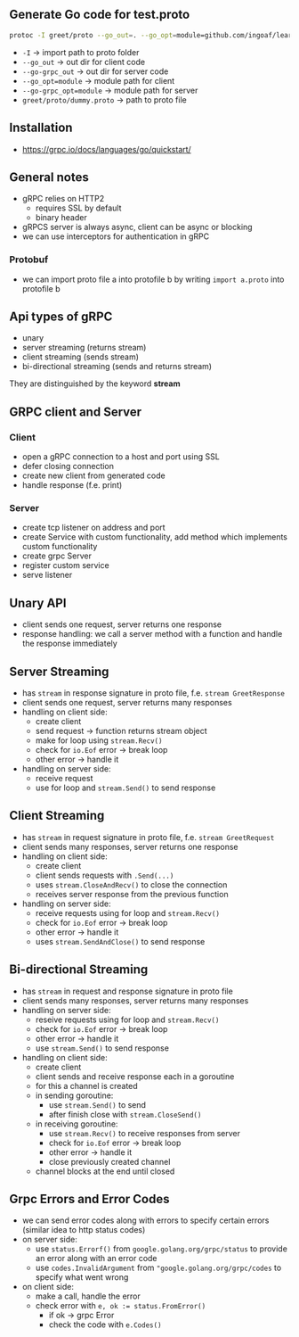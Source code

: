 ## Generate Go code for test.proto
```bash
protoc -I greet/proto --go_out=. --go_opt=module=github.com/ingoaf/learning-go-grpc/hands-on --go-grpc_out=. --go-grpc_opt=module=github.com/ingoaf/learning-go-grpc/hands-on greet/proto/dummy.proto
```

- `-I` -> import path to proto folder
- `--go_out` -> out dir for client code
- `--go-grpc_out` -> out dir for server code
- `--go_opt=module` -> module path for client
- `--go-grpc_opt=module` -> module path for server
- `greet/proto/dummy.proto` -> path to proto file

## Installation
- https://grpc.io/docs/languages/go/quickstart/

## General notes
- gRPC relies on HTTP2
    - requires SSL by default
    - binary header
- gRPCS server is always async, client can be async or blocking
- we can use interceptors for authentication in gRPC

### Protobuf
- we can import proto file a into protofile b by writing `import a.proto` into protofile b 

## Api types of gRPC
- unary
- server streaming (returns stream)
- client streaming (sends stream)
- bi-directional streaming (sends and returns stream)

They are distinguished by the keyword **stream**

## GRPC client and Server
### Client
- open a gRPC connection to a host and port using SSL
- defer closing connection
- create new client from generated code
- handle response (f.e. print)

### Server
- create tcp listener on address and port
- create Service with custom functionality, add method which implements custom functionality
- create grpc Server
- register custom service 
- serve listener

## Unary API
- client sends one request, server returns one response
- response handling: we call a server method with a function and handle the response immediately

## Server Streaming
- has `stream` in response signature in proto file, f.e. `stream GreetResponse`
- client sends one request, server returns many responses
- handling on client side:
    - create client
    - send request -> function returns stream object
    - make for loop using `stream.Recv()`
    - check for `io.Eof` error -> break loop
    - other error -> handle it
- handling on server side:
    - receive request
    - use for loop and `stream.Send()` to send response

## Client Streaming
- has `stream` in request signature in proto file, f.e. `stream GreetRequest`
- client sends many responses, server returns one response
- handling on client side:
    - create client
    - client sends requests with `.Send(...)`
    - uses `stream.CloseAndRecv()` to close the connection
    - receives server response from the previous function
- handling on server side:
    - receive requests using for loop and `stream.Recv()`
    - check for `io.Eof` error -> break loop
    - other error -> handle it
    - uses `stream.SendAndClose()` to send response

## Bi-directional Streaming
- has `stream` in request and response signature in proto file
- client sends many responses, server returns many responses
- handling on server side:
    - reseive requests using for loop and `stream.Recv()`
    - check for `io.Eof` error -> break loop
    - other error -> handle it
    - use `stream.Send()` to send response
- handling on client side:
    - create client
    - client sends and receive response each in a goroutine
    - for this a channel is created
    - in sending goroutine: 
        - use `stream.Send()` to send
        - after finish close with `stream.CloseSend()`
    - in receiving goroutine:
        - use `stream.Recv()` to receive responses from server
        - check for `io.Eof` error -> break loop
        - other error -> handle it
        - close previously created channel
    - channel blocks at the end until closed

## Grpc Errors and Error Codes
- we can send error codes along with errors to specify certain errors (similar idea to http status codes)
- on server side:
    - use `status.Errorf()` from `google.golang.org/grpc/status` to provide an error along with an error code
    - use `codes.InvalidArgument` from `"google.golang.org/grpc/codes` to specify what went wrong
- on client side:
    - make a call, handle the error
    - check error with `e, ok := status.FromError()`
        - if ok -> grpc Error
        - check the code with `e.Codes()` 